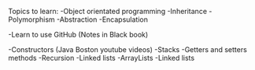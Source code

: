 Topics to learn:
-Object orientated programming
    -Inheritance
    -Polymorphism
    -Abstraction
    -Encapsulation 

-Learn to use GitHub (Notes in Black book)

-Constructors (Java Boston youtube videos)
-Stacks
-Getters and setters methods
-Recursion
-Linked lists
-ArrayLists
-Linked lists